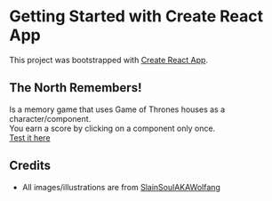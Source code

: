 # Getting Started with Create React App

This project was bootstrapped with [Create React App](https://github.com/facebook/create-react-app).

## The North Remembers! 
Is a memory game that uses Game of Thrones houses as a character/component.  
You earn a score by clicking on a component only once.  
[Test it here](https://tokumeiAnonymous.github.io/memory-game)

## Credits 
- All images/illustrations are from [SlainSoulAKAWolfang](https://br.pinterest.com/SlainsoulAKAWolfang/game-of-thrones-all-houses/)

